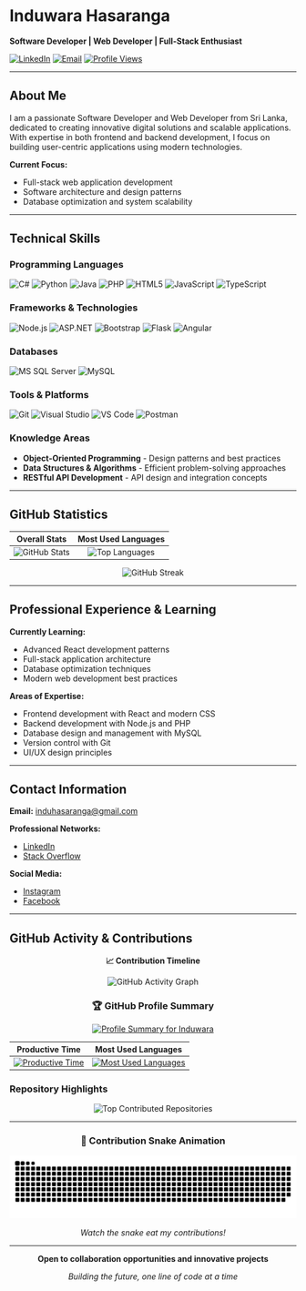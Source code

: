 # Induwara Hasaranga

**Software Developer | Web Developer | Full-Stack Enthusiast**

[![LinkedIn](https://img.shields.io/badge/LinkedIn-0077B5?style=flat-square&logo=linkedin&logoColor=white)](https://www.linkedin.com/in/induwara-hasaranga-a526542b1)
[![Email](https://img.shields.io/badge/Email-D14836?style=flat-square&logo=gmail&logoColor=white)](mailto:induhasaranga@gmail.com)
[![Profile Views](https://komarev.com/ghpvc/?username=clyuu&label=Profile%20Views&color=0e75b6&style=flat-square)](https://github.com/clyuu)

---

## About Me

I am a passionate Software Developer and Web Developer from Sri Lanka, dedicated to creating innovative digital solutions and scalable applications. With expertise in both frontend and backend development, I focus on building user-centric applications using modern technologies.

**Current Focus:**
- Full-stack web application development
- Software architecture and design patterns
- Database optimization and system scalability

---

## Technical Skills

### Programming Languages
![C#](https://img.shields.io/badge/C%23-239120?style=flat-square&logo=c-sharp&logoColor=white)
![Python](https://img.shields.io/badge/Python-3776AB?style=flat-square&logo=python&logoColor=white)
![Java](https://img.shields.io/badge/Java-ED8B00?style=flat-square&logo=openjdk&logoColor=white)
![PHP](https://img.shields.io/badge/PHP-777BB4?style=flat-square&logo=php&logoColor=white)
![HTML5](https://img.shields.io/badge/HTML5-E34F26?style=flat-square&logo=html5&logoColor=white)
![JavaScript](https://img.shields.io/badge/JavaScript-F7DF1E?style=flat-square&logo=javascript&logoColor=black)
![TypeScript](https://img.shields.io/badge/TypeScript-007ACC?style=flat-square&logo=typescript&logoColor=white)

### Frameworks & Technologies
![Node.js](https://img.shields.io/badge/Node.js-339933?style=flat-square&logo=node.js&logoColor=white)
![ASP.NET](https://img.shields.io/badge/ASP.NET-512BD4?style=flat-square&logo=dotnet&logoColor=white)
![Bootstrap](https://img.shields.io/badge/Bootstrap-7952B3?style=flat-square&logo=bootstrap&logoColor=white)
![Flask](https://img.shields.io/badge/Flask-000000?style=flat-square&logo=flask&logoColor=white)
![Angular](https://img.shields.io/badge/Angular-DD0031?style=flat-square&logo=angular&logoColor=white)

### Databases
![MS SQL Server](https://img.shields.io/badge/MS%20SQL%20Server-CC2927?style=flat-square&logo=microsoft-sql-server&logoColor=white)
![MySQL](https://img.shields.io/badge/MySQL-4479A1?style=flat-square&logo=mysql&logoColor=white)

### Tools & Platforms
![Git](https://img.shields.io/badge/Git-F05032?style=flat-square&logo=git&logoColor=white)
![Visual Studio](https://img.shields.io/badge/Visual%20Studio-5C2D91?style=flat-square&logo=visual-studio&logoColor=white)
![VS Code](https://img.shields.io/badge/VS%20Code-007ACC?style=flat-square&logo=visual-studio-code&logoColor=white)
![Postman](https://img.shields.io/badge/Postman-FF6C37?style=flat-square&logo=postman&logoColor=white)

### Knowledge Areas
- **Object-Oriented Programming** - Design patterns and best practices
- **Data Structures & Algorithms** - Efficient problem-solving approaches
- **RESTful API Development** - API design and integration concepts

---

## GitHub Statistics

<div align="center">

| **Overall Stats** | **Most Used Languages** |
|:---:|:---:|
| ![GitHub Stats](https://github-readme-stats.vercel.app/api?username=clyuu&show_icons=true&theme=dark&hide_border=true&count_private=true&bg_color=0d1117&title_color=58a6ff&text_color=c9d1d9&icon_color=58a6ff) | ![Top Languages](https://github-readme-stats.vercel.app/api/top-langs/?username=clyuu&layout=compact&theme=dark&hide_border=true&bg_color=0d1117&title_color=58a6ff&text_color=c9d1d9) |

</div>

<div align="center">

![GitHub Streak](https://streak-stats.demolab.com/?user=clyuu&theme=dark&hide_border=true&background=0d1117&ring=58a6ff&fire=58a6ff&currStreakLabel=c9d1d9&sideLabels=c9d1d9&currStreakNum=58a6ff&sideNums=58a6ff)

</div>

---

## Professional Experience & Learning

**Currently Learning:**
- Advanced React development patterns
- Full-stack application architecture
- Database optimization techniques
- Modern web development best practices

**Areas of Expertise:**
- Frontend development with React and modern CSS
- Backend development with Node.js and PHP
- Database design and management with MySQL
- Version control with Git
- UI/UX design principles

---

## Contact Information

**Email:** induhasaranga@gmail.com

**Professional Networks:**
- [LinkedIn](https://www.linkedin.com/in/induwara-hasaranga-a526542b1)
- [Stack Overflow]()

**Social Media:**
- [Instagram](https://instagram.com/induhasaranga)
- [Facebook](https://web.facebook.com/induwara.hasaranga.281170/)

---

## GitHub Activity & Contributions

<div align="center">

**📈 Contribution Timeline**

![GitHub Activity Graph](https://github-readme-activity-graph.vercel.app/graph?username=clyuu&theme=github-dark-dimmed&hide_border=true&bg_color=0d1117&color=58a6ff&line=58a6ff&point=c9d1d9&area=true&area_color=58a6ff)

</div>

<div align="center">

### 🏆 GitHub Profile Summary

[![Profile Summary for Induwara](https://github-profile-summary-cards.vercel.app/api/cards/profile-details?username=clyuu&theme=github_dark)](https://github.com/vn7n24fzkq/github-profile-summary-cards)

</div>

<div align="center">

| **Productive Time** | **Most Used Languages** |
|:---:|:---:|
| [![Productive Time](https://github-profile-summary-cards.vercel.app/api/cards/productive-time?username=clyuu&theme=github_dark&utc_offset=5.5)](https://github.com/vn7n24fzkq/github-profile-summary-cards) | [![Most Used Languages](https://github-profile-summary-cards.vercel.app/api/cards/most-commit-language?username=clyuu&theme=github_dark)](https://github.com/vn7n24fzkq/github-profile-summary-cards) |

</div>

### Repository Highlights

<div align="center">

![Top Contributed Repositories](https://github-contributor-stats.vercel.app/api?username=clyuu&limit=5&theme=dark&combine_all_yearly_contributions=true&bg_color=0d1117&title_color=58a6ff&text_color=c9d1d9)

</div>

---

<div align="center">

### 🐍 Contribution Snake Animation

![Snake Animation](https://raw.githubusercontent.com/Platane/snk/output/github-contribution-grid-snake-dark.svg)

*Watch the snake eat my contributions!*

</div>

---

<div align="center">

**Open to collaboration opportunities and innovative projects**

*Building the future, one line of code at a time*

</div>
